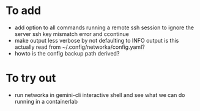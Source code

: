 # To add
- add option to all commands running a remote ssh session to ignore the server ssh key mismatch error and ccontinue
- make output less verbose by not defaulting to INFO output
    is this actually read from ~/.config/networka/config.yaml?
- howto is the config backup path derived?

# To try out
- run networka in gemini-cli interactive shell and see what we can do running in a containerlab
